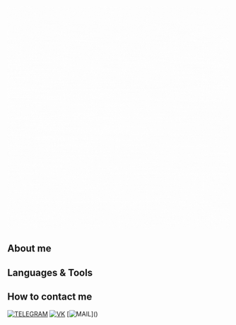 ![Header](https://github.com/dcierra/dcierra/blob/main/assets/qa.gif)

## About me

## Languages & Tools


## How to contact me
[![TELEGRAM](https://img.shields.io/badge/-Telegram-090909?style=for-the-badge&logo=telegram&logoColor=27A0D9)](https://t.me/dcierra)
[![VK](https://img.shields.io/badge/-VK-090909?style=for-the-badge&logo=vk&logoColor=27A0D9)](https://vk.com/tipaid)
[![MAIL](https://img.shields.io/badge/-MAIL-090909?style=for-the-badge&logo=mail&logoColor=27A0D9)](<a href="mailto:1cebergg@mail.ru"></a>)